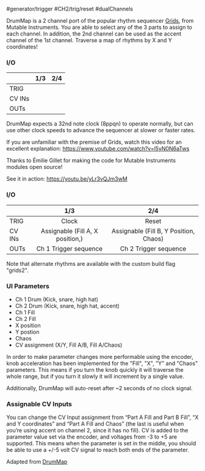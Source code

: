#generator/trigger #CH2/trig/reset #dualChannels 

DrumMap is a 2 channel port of the popular rhythm sequencer [Grids](https://mutable-instruments.net/modules/grids/), from Mutable Instruments. You are able to select any of the 3 parts to assign to each channel. In addition, the 2nd channel can be used as the accent channel of the 1st channel. Traverse a map of rhythms by X and Y coordinates!

### I/O

|        | 1/3 | 2/4 |
| ------ | :-: | :-: |
| TRIG   |     |     |
| CV INs |     |     |
| OUTs   |     |     |



DrumMap expects a 32nd note clock (8ppqn) to operate normally, but can use other clock speeds to advance the sequencer at slower or faster rates.

If you are unfamiliar with the premise of Grids, watch this video for an excellent explanation: https://www.youtube.com/watch?v=l5yN0N6aTws

Thanks to Émilie Gillet for making the code for Mutable Instruments modules open source!

See it in action: https://youtu.be/yLr3vQJm3wM

### I/O

|        |               1/3                |                  2/4                   |
| ------ | :------------------------------: | :------------------------------------: |
| TRIG   |              Clock               |                 Reset                  |
| CV INs | Assignable (Fill A, X position,) | Assignable (Fill B, Y Position, Chaos) |
| OUTs   |      Ch 1 Trigger sequence       |         Ch 2 Trigger sequence          |

Note that alternate rhythms are available with the custom build flag "grids2".

### UI Parameters
* Ch 1 Drum (Kick, snare, high hat)
* Ch 2 Drum (Kick, snare, high hat, accent)
* Ch 1 Fill
* Ch 2 Fill
* X position
* Y postion
* Chaos
* CV assignment (X/Y, Fill A/B, Fill A/Chaos)


In order to make parameter changes more performable using the encoder, knob acceleration has been implemented for the "Fill", "X", "Y" and "Chaos" parameters. This means if you turn the knob quickly it will traverse the whole range, but if you turn it slowly it will increment by a single value.

Additionally, DrumMap will auto-reset after ~2 seconds of no clock signal.


### Assignable CV Inputs
You can change the CV Input assignment from “Part A Fill and Part B Fill”, “X and Y coordinates” and “Part A Fill and Chaos” (the last is useful when you’re using accent on channel 2, since it has no fill). CV is added to the parameter value set via the encoder, and voltages from -3 to +5 are supported. This means when the parameter is set in the middle, you should be able to use a +/-5 volt CV signal to reach both ends of the parameter.

Adapted from [DrumMap](https://github.com/benirose/O_C-BenisphereSuite/wiki/DrumMap)

